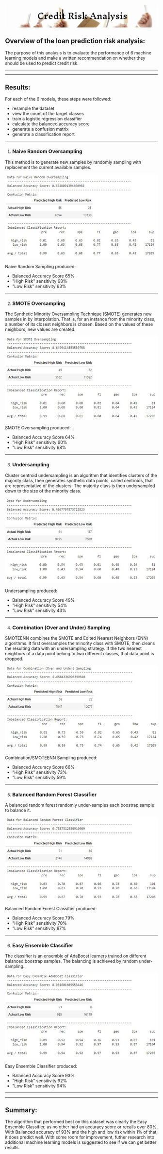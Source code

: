 
<img src=Images\credit_risk.jpg>

## Overview of the loan prediction risk analysis: 
The purpose of this analysis is to evaluate the performance of 6 machine learning models and make a written recommendation on whether they should be used to predict credit risk.

---
---

## Results: 

For each of the 6 models, these steps were followed: 
- resample the dataset 
- view the count of the target classes 
- train a logistic regression classifier
- calculate the balanced accuracy score 
- generate a confusion matrix
- generate a classification report
---

1. ### Naive Random Oversampling
This method is to generate new samples by randomly sampling with replacement the current available samples.

<img src=Images\Naive_Random_Oversampling.jpg>

Naive Random Sampling produced:
- Balanced Accuracy Score 65%
- "High Risk" sensitivity 68%
- "Low Risk" sensitivity 63%
---

2. ### SMOTE Oversampling
 The Synthetic Minority Oversampling Technique (SMOTE) generates new samples in by interpolation. That is, for an instance from the minority class, a number of its closest neighbors is chosen. Based on the values of these neighbors, new values are created.

<img src=Images\SMOTE_Oversampling.jpg>

 SMOTE Oversampling produced:
- Balanced Accuracy Score 64%
- "High Risk" sensitivity 60%
- "Low Risk" sensitivity 68%
---

3. ### Undersampling
Cluster centroid undersampling is an algorithm that identifies clusters of the majority class, then generates synthetic data points, called centroids, that are representative of the clusters. The majority class is then undersampled down to the size of the minority class.

<img src=Images\Undersampling.jpg>

 Undersampling produced:
- Balanced Accuracy Score 49%
- "High Risk" sensitivity 54%
- "Low Risk" sensitivity 43%
---

4. ### Combination (Over and Under) Sampling
SMOTEENN combines the SMOTE and Edited Nearest Neighbors (ENN) algorithms. It first oversamples the minority class with SMOTE, then cleans the resulting data with an undersampling strategy. If the two nearest neighbors of a data point belong to two different classes, that data point is dropped.

<img src=Images\Combination_Sampling.jpg>

 Combination/SMOTEENN Sampling produced:
- Balanced Accuracy Score 66%
- "High Risk" sensitivity 73%
- "Low Risk" sensitivity 59%
---

5. ### Balanced Random Forest Classifier
A balanced random forest randomly under-samples each boostrap sample to balance it.

<img src=Images\BRF.jpg>

 Balanced Random Forest Classifier produced:
- Balanced Accuracy Score 79%
- "High Risk" sensitivity 70%
- "Low Risk" sensitivity 87%
---

6. ### Easy Ensemble Classifier
The classifier is an ensemble of AdaBoost learners trained on different balanced boostrap samples. The balancing is achieved by random under-sampling.

<img src=Images\EEC.jpg>

 Easy Ensemble Classifier produced:
- Balanced Accuracy Score 93%
- "High Risk" sensitivity 92%
- "Low Risk" sensitivity 94%
---
---

## Summary: 
The algorithm that performed best on this dataset was clearly the Easy Ensemble Classifier, as no other had an accuracy score or recalls over 80%. With Ballanced accuracy of 93% and the high and low risk within 1% of that, it does predict well. With some room for improvement, futher research into additional machine learning models is suggested to see if we can get better results.